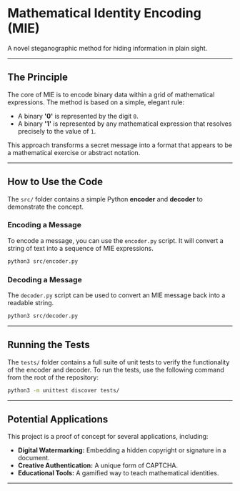 # Mathematical Identity Encoding (MIE)

A novel steganographic method for hiding information in plain sight.

---

## The Principle

The core of MIE is to encode binary data within a grid of mathematical expressions. The method is based on a simple, elegant rule:

- A binary **'0'** is represented by the digit `0`.
- A binary **'1'** is represented by any mathematical expression that resolves precisely to the value of `1`.

This approach transforms a secret message into a format that appears to be a mathematical exercise or abstract notation.

---

## How to Use the Code

The `src/` folder contains a simple Python **encoder** and **decoder** to demonstrate the concept.

### Encoding a Message

To encode a message, you can use the `encoder.py` script. It will convert a string of text into a sequence of MIE expressions.

```bash
python3 src/encoder.py
````

### Decoding a Message

The `decoder.py` script can be used to convert an MIE message back into a readable string.

```bash
python3 src/decoder.py
```

-----

## Running the Tests

The `tests/` folder contains a full suite of unit tests to verify the functionality of the encoder and decoder. To run the tests, use the following command from the root of the repository:

```bash
python3 -m unittest discover tests/
```

-----

## Potential Applications

This project is a proof of concept for several applications, including:

  - **Digital Watermarking:** Embedding a hidden copyright or signature in a document.
  - **Creative Authentication:** A unique form of CAPTCHA.
  - **Educational Tools:** A gamified way to teach mathematical identities.

-----

